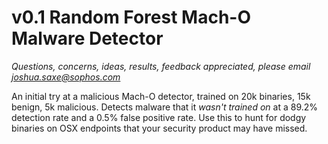 # v0.1 Random Forest Mach-O Malware Detector
*Questions, concerns, ideas, results, feedback appreciated, please email joshua.saxe@sophos.com*

An initial try at a malicious Mach-O detector, trained on 20k binaries, 15k benign, 5k malicious.  Detects malware that it *wasn't trained on* at a 89.2% detection rate and a 0.5% false positive rate.  Use this to hunt for dodgy binaries on OSX endpoints that your security product may have missed.

